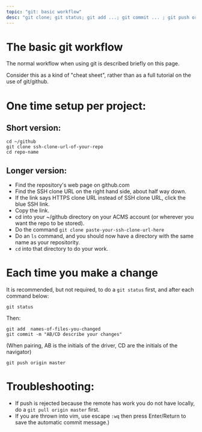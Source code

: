 ```yaml
---
topic: "git: basic workflow"
desc: "git clone; git status; git add ...; git commit ... ; git push origin master "
---
```


# The basic git workflow

The normal workflow when using git is described briefly on this page.  

Consider this as a kind of "cheat sheet", rather than as a full tutorial on the use of git/github.

# One time setup per project:

## Short version: 

```
cd ~/github
git clone ssh-clone-url-of-your-repo
cd repo-name
```

## Longer version:

* Find the repository's web page on github.com
* Find the SSH clone URL on the right hand side, about half way down.
* If the link says HTTPS clone URL instead of SSH clone URL, click the blue SSH link.
* Copy the link.
* cd into your ~/github directory on your ACMS account (or wherever you want the repo to be stored).
* Do the command `git clone paste-your-ssh-clone-url-here`
* Do an `ls` command, and you should now have a directory with the same name as your repositority.  
* `cd` into that directory to do your work.

# Each time you make a change

It is recommended, but not required, to do a `git status` first, and after each command below:

```
git status
```

Then:

```
git add  names-of-files-you-changed
git commit -m "AB/CD describe your changes"
```

(When pairing, AB is the initials of the driver, CD are the initials of the navigator)

```
git push origin master
```

# Troubleshooting:

* If push is rejected because the remote has work you do not have locally, do a `git pull origin master` first.
* If you are thrown into vim, use escape `:wq` then press Enter/Return  to save the automatic commit message.)

